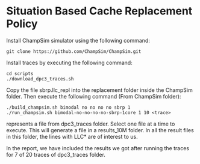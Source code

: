 # Situation Based Cache Replacement Policy

Install ChampSim simulator using the following command:
```
git clone https://github.com/ChampSim/ChampSim.git
```

Install traces by executing the following command:
```
cd scripts
./download_dpc3_traces.sh
```

Copy the file sbrp.llc_repl into the replacement folder inside the ChampSim folder.
Then execute the following command (From ChampSim folder):
```
./build_champsim.sh bimodal no no no no sbrp 1 
./run_champsim.sh bimodal-no-no-no-no-sbrp-1core 1 10 <trace>
```

<trace> represents a file from dpc3_traces folder. Select one file at a time to execute.
This will generate a file in a results_10M folder. In all the result files in this folder, the lines with LLC* are of interest to us.

In the report, we have included the results we got after running the traces for 7 of 20 traces of dpc3_traces folder. 

